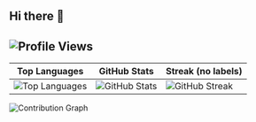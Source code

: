 ## Hi there 👋

## ![Profile Views](https://komarev.com/ghpvc/?username=thampan&color=blue)

| Top Languages | GitHub Stats | Streak (no labels) |
|---------------|--------------|--------------------|
| ![Top Languages](https://github-readme-stats.vercel.app/api/top-langs/?username=thampan&layout=compact&langs_count=8) | ![GitHub Stats](https://github-readme-stats.vercel.app/api?username=thampan&show_icons=true&hide=stars&count_private=true) | ![GitHub Streak](https://streak-stats.demolab.com?user=thampan&theme=default&hide_border=true) |



![Contribution Graph](https://github-readme-activity-graph.cyclic.app/graph?username=thampan&hide_title=true)


<!--

## Top Languages 🏆  
![Top Languages](https://github-readme-stats.vercel.app/api/top-langs/?username=thampan&layout=compact)  

## GitHub Stats 🚀  
![Your GitHub Stats](https://github-readme-stats.vercel.app/api?username=thampan&show_icons=true&hide=issues)  

## GitHub Trophies 🏅  
![GitHub Trophies](https://github-profile-trophy.vercel.app/?username=thampan&theme=onedark) 

**thampan/thampan** is a ✨ _special_ ✨ repository because its `README.md` (this file) appears on your GitHub profile.

Here are some ideas to get you started:

- 🔭 I’m currently working on ...
- 🌱 I’m currently learning ...
- 👯 I’m looking to collaborate on ...
- 🤔 I’m looking for help with ...
- 💬 Ask me about ...
- 📫 How to reach me: ...
- 😄 Pronouns: ...
- ⚡ Fun fact: ...
-->
